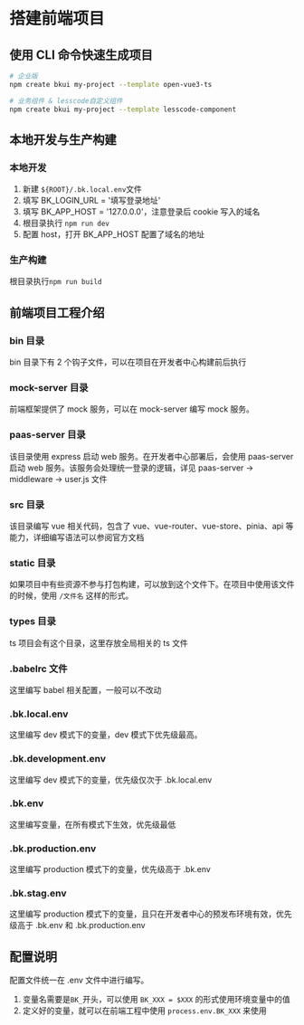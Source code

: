 # 搭建前端项目

## 使用 CLI 命令快速生成项目
```bash
# 企业版
npm create bkui my-project --template open-vue3-ts

# 业务组件 & lesscode自定义组件
npm create bkui my-project --template lesscode-component
```

## 本地开发与生产构建
### 本地开发
1. 新建 `${ROOT}/.bk.local.env`文件
2. 填写 BK_LOGIN_URL = '填写登录地址'
3. 填写 BK_APP_HOST = '127.0.0.0'，注意登录后 cookie 写入的域名
4. 根目录执行 `npm run dev`
5. 配置 host，打开 BK_APP_HOST 配置了域名的地址

### 生产构建
根目录执行`npm run build`

## 前端项目工程介绍

### bin 目录
bin 目录下有 2 个钩子文件，可以在项目在开发者中心构建前后执行

### mock-server 目录
前端框架提供了 mock 服务，可以在 mock-server 编写 mock 服务。

### paas-server 目录
该目录使用 express 启动 web 服务。在开发者中心部署后，会使用 paas-server 启动 web 服务。该服务会处理统一登录的逻辑，详见 paas-server -> middleware -> user.js 文件

### src 目录
该目录编写 vue 相关代码，包含了 vue、vue-router、vue-store、pinia、api 等能力，详细编写语法可以参阅官方文档

### static 目录
如果项目中有些资源不参与打包构建，可以放到这个文件下。在项目中使用该文件的时候，使用 `/文件名` 这样的形式。

### types 目录
ts 项目会有这个目录，这里存放全局相关的 ts 文件

### .babelrc 文件
这里编写 babel 相关配置，一般可以不改动

### .bk.local.env
这里编写 dev 模式下的变量，dev 模式下优先级最高。

### .bk.development.env
这里编写 dev 模式下的变量，优先级仅次于 .bk.local.env 

### .bk.env
这里编写变量，在所有模式下生效，优先级最低

### .bk.production.env
这里编写 production 模式下的变量，优先级高于 .bk.env

### .bk.stag.env
这里编写 production 模式下的变量，且只在开发者中心的预发布环境有效，优先级高于 .bk.env 和 .bk.production.env


## 配置说明
配置文件统一在 .env 文件中进行编写。
1. 变量名需要是`BK_`开头，可以使用 `BK_XXX = $XXX` 的形式使用环境变量中的值
2. 定义好的变量，就可以在前端工程中使用 `process.env.BK_XXX` 来使用

